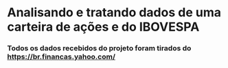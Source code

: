 # Analisando e tratando dados de uma carteira de ações e do IBOVESPA

### Todos os dados recebidos do projeto foram tirados do https://br.financas.yahoo.com/
